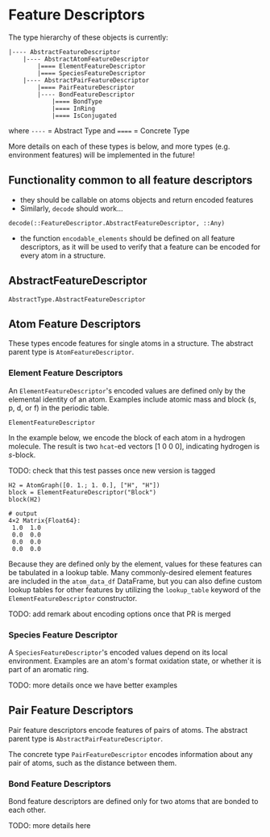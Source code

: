 # Feature Descriptors

The type hierarchy of these objects is currently:
```
|---- AbstractFeatureDescriptor
    |---- AbstractAtomFeatureDescriptor
        |==== ElementFeatureDescriptor
        |==== SpeciesFeatureDescriptor
    |---- AbstractPairFeatureDescriptor
        |==== PairFeatureDescriptor
        |---- BondFeatureDescriptor
            |==== BondType
            |==== InRing
            |==== IsConjugated
```
where 
`----` = Abstract Type
and
`====` = Concrete Type

More details on each of these types is below, and more types (e.g. environment features) will be implemented in the future!

## Functionality common to all feature descriptors

* they should be callable on atoms objects and return encoded features
* Similarly, `decode` should work...

```@docs
decode(::FeatureDescriptor.AbstractFeatureDescriptor, ::Any)
```

* the function `encodable_elements` should be defined on all feature descriptors, as it will be used to verify that a feature can be encoded for every atom in a structure.

## AbstractFeatureDescriptor

```@docs
AbstractType.AbstractFeatureDescriptor
```

## Atom Feature Descriptors

These types encode features for single atoms in a structure. The abstract parent type is `AtomFeatureDescriptor`.

### Element Feature Descriptors

An `ElementFeatureDescriptor`'s encoded values are defined only by the elemental identity of an atom. Examples include atomic mass and block (s, p, d, or f) in the periodic table.

```@docs
ElementFeatureDescriptor
```

In the example below, we encode the block of each atom in a hydrogen molecule. The result is two `hcat`-ed vectors [1 0 0 0], indicating hydrogen is _s_-block.

TODO: check that this test passes once new version is tagged

```jldoctest; setup = :(using ChemistryFeaturization.Atoms, ChemistryFeaturization.FeatureDescriptor)
H2 = AtomGraph([0. 1.; 1. 0.], ["H", "H"])
block = ElementFeatureDescriptor("Block")
block(H2)

# output
4×2 Matrix{Float64}:
 1.0  1.0
 0.0  0.0
 0.0  0.0
 0.0  0.0
```

Because they are defined only by the element, values for these features can be tabulated in a lookup table. Many commonly-desired element features are included in the `atom_data_df` DataFrame, but you can also define custom lookup tables for other features by utilizing the `lookup_table` keyword of the `ElementFeatureDescriptor` constructor.

TODO: add remark about encoding options once that PR is merged

### Species Feature Descriptor

A `SpeciesFeatureDescriptor`'s encoded values depend on its local environment. Examples are an atom's format oxidation state, or whether it is part of an aromatic ring.

TODO: more details once we have better examples

## Pair Feature Descriptors

Pair feature descriptors encode features of pairs of atoms. The abstract parent type is `AbstractPairFeatureDescriptor`.

The concrete type `PairFeatureDescriptor` encodes information about any pair of atoms, such as the distance between them.

### Bond Feature Descriptors

Bond feature descriptors are defined only for two atoms that are bonded to each other.

TODO: more details here